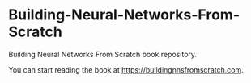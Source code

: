 # Building-Neural-Networks-From-Scratch
Building Neural Networks From Scratch book repository.

You can start reading the book at https://buildingnnsfromscratch.com.
